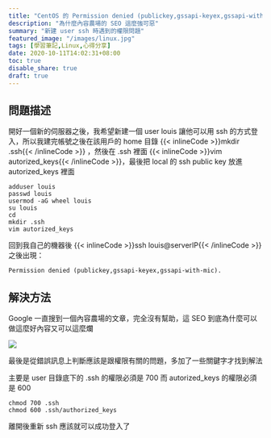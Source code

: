 ```yaml
---
title: "CentOS 的 Permission denied (publickey,gssapi-keyex,gssapi-with-mic). 問題"
description: "為什麼內容農場的 SEO 這麼強可惡"
summary: "新建 user ssh 時遇到的權限問題"
featured_image: "/images/linux.jpg"
tags: [學習筆記,Linux,心得分享]
date: 2020-10-11T14:02:31+08:00
toc: true
disable_share: true
draft: true
---
```


## 問題描述
開好一個新的伺服器之後，我希望新建一個 user louis 讓他可以用 ssh 的方式登入，所以我建完帳號之後在該用戶的 home 目錄 {{< inlineCode >}}mkdir .ssh{{< /inlineCode >}} ，然後在 .ssh 裡面 {{< inlineCode >}}vim autorized_keys{{< /inlineCode >}}，最後把 local 的 ssh public key 放進 autorized_keys 裡面

```bash=
adduser louis
passwd louis
usermod -aG wheel louis
su louis
cd
mkdir .ssh
vim autorized_keys
```

回到我自己的機器後 {{< inlineCode >}}ssh louis@serverIP{{< /inlineCode >}} 之後出現：
```bash=
Permission denied (publickey,gssapi-keyex,gssapi-with-mic).
```

## 解決方法
Google 一直搜到一個內容農場的文章，完全沒有幫助，這 SEO 到底為什麼可以做這麼好內容又可以這麼爛

![](https://i.imgur.com/w3B4m4L.png)


最後是從錯誤訊息上判斷應該是跟權限有關的問題，多加了一些關鍵字才找到解法

主要是 user 目錄底下的 .ssh 的權限必須是 700 而 autorized_keys 的權限必須是 600

```bash=
chmod 700 .ssh
chmod 600 .ssh/authorized_keys
```

離開後重新 ssh 應該就可以成功登入了